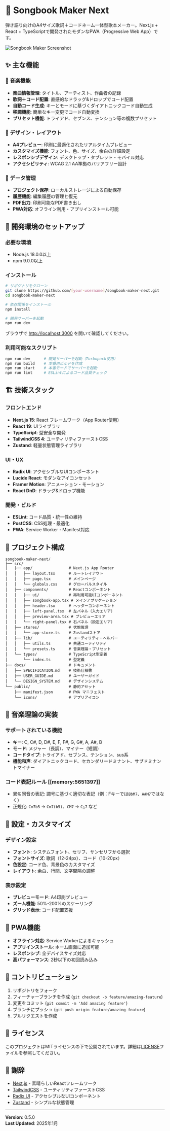 # 📖 Songbook Maker Next

弾き語り向けのA4サイズ歌詞＋コードネーム一体型歌本メーカー。Next.js + React + TypeScriptで開発されたモダンなPWA（Progressive Web App）です。

![Songbook Maker Screenshot](https://via.placeholder.com/800x400/3b82f6/ffffff?text=Songbook+Maker+Next)

## ✨ 主な機能

### 🎵 音楽機能
- **楽曲情報管理**: タイトル、アーティスト、作曲者の記録
- **歌詞＋コード配置**: 直感的なドラッグ&ドロップでコード配置
- **自動コード生成**: キーとモードに基づくダイアトニックコード自動生成
- **移調機能**: 簡単なキー変更でコード自動変換
- **プリセット機能**: トライアド、セブンス、テンション等の複数プリセット

### 🎨 デザイン・レイアウト
- **A4プレビュー**: 印刷に最適化されたリアルタイムプレビュー
- **カスタマイズ機能**: フォント、色、サイズ、余白の詳細設定
- **レスポンシブデザイン**: デスクトップ・タブレット・モバイル対応
- **アクセシビリティ**: WCAG 2.1 AA準拠のバリアフリー設計

### 💾 データ管理
- **プロジェクト保存**: ローカルストレージによる自動保存
- **履歴機能**: 編集履歴の管理と復元
- **PDF出力**: 印刷可能なPDF書き出し
- **PWA対応**: オフライン利用・アプリインストール可能

## 🚀 開発環境のセットアップ

### 必要な環境
- Node.js 18.0.0以上
- npm 9.0.0以上

### インストール

```bash
# リポジトリをクローン
git clone https://github.com/[your-username]/songbook-maker-next.git
cd songbook-maker-next

# 依存関係をインストール
npm install

# 開発サーバーを起動
npm run dev
```

ブラウザで [http://localhost:3000](http://localhost:3000) を開いて確認してください。

### 利用可能なスクリプト

```bash
npm run dev      # 開発サーバーを起動（Turbopack使用）
npm run build    # 本番用ビルドを作成
npm run start    # 本番モードでサーバーを起動
npm run lint     # ESLintによるコード品質チェック
```

## 🏗️ 技術スタック

### フロントエンド
- **Next.js 15**: React フレームワーク（App Router使用）
- **React 19**: UIライブラリ
- **TypeScript**: 型安全な開発
- **TailwindCSS 4**: ユーティリティファーストCSS
- **Zustand**: 軽量状態管理ライブラリ

### UI・UX
- **Radix UI**: アクセシブルなUIコンポーネント
- **Lucide React**: モダンなアイコンセット
- **Framer Motion**: アニメーション・モーション
- **React DnD**: ドラッグ&ドロップ機能

### 開発・ビルド
- **ESLint**: コード品質・統一性の維持
- **PostCSS**: CSS処理・最適化
- **PWA**: Service Worker・Manifest対応

## 📁 プロジェクト構成

```
songbook-maker-next/
├── src/
│   ├── app/                # Next.js App Router
│   │   ├── layout.tsx      # ルートレイアウト
│   │   ├── page.tsx        # メインページ
│   │   └── globals.css     # グローバルスタイル
│   ├── components/         # Reactコンポーネント
│   │   ├── ui/             # 再利用可能UIコンポーネント
│   │   ├── songbook-app.tsx # メインアプリケーション
│   │   ├── header.tsx      # ヘッダーコンポーネント
│   │   ├── left-panel.tsx  # 左パネル（入力エリア）
│   │   ├── preview-area.tsx # プレビューエリア
│   │   └── right-panel.tsx # 右パネル（設定エリア）
│   ├── stores/             # 状態管理
│   │   └── app-store.ts    # Zustandストア
│   ├── lib/                # ユーティリティ・ヘルパー
│   │   ├── utils.ts        # 共通ユーティリティ
│   │   └── presets.ts      # 音楽理論・プリセット
│   └── types/              # TypeScript型定義
│       └── index.ts        # 型定義
├── docs/                   # ドキュメント
│   ├── SPECIFICATION.md    # 技術仕様書
│   ├── USER_GUIDE.md       # ユーザーガイド
│   └── DESIGN_SYSTEM.md    # デザインシステム
└── public/                 # 静的アセット
    ├── manifest.json       # PWA マニフェスト
    └── icons/              # アプリアイコン
```

## 🎯 音楽理論の実装

### サポートされている機能
- **キー**: C, C#, D, D#, E, F, F#, G, G#, A, A#, B
- **モード**: メジャー（長調）、マイナー（短調）
- **コードタイプ**: トライアド、セブンス、テンション、sus系
- **機能和声**: ダイアトニックコード、セカンダリードミナント、サブドミナントマイナー

### コード表記ルール [[memory:5651397]]
- 異名同音の表記: 調号に基づく適切な表記（例：Fキーでは`BbM7`、`A#M7`ではなく）
- 正規化: `Cm7b5` → `Cm7(b5)`、`CM7` → `C△7` など

## 🔧 設定・カスタマイズ

### デザイン設定
- **フォント**: システムフォント、セリフ、サンセリフから選択
- **フォントサイズ**: 歌詞（12-24px）、コード（10-20px）
- **色設定**: コード色、背景色のカスタマイズ
- **レイアウト**: 余白、行間、文字間隔の調整

### 表示設定
- **プレビューモード**: A4印刷プレビュー
- **ズーム機能**: 50%-200%のスケーリング
- **グリッド表示**: コード配置支援

## 📱 PWA機能

- **オフライン対応**: Service Workerによるキャッシュ
- **アプリインストール**: ホーム画面に追加可能
- **レスポンシブ**: 全デバイスサイズ対応
- **高パフォーマンス**: 2秒以下の初回読み込み

## 🤝 コントリビューション

1. リポジトリをフォーク
2. フィーチャーブランチを作成 (`git checkout -b feature/amazing-feature`)
3. 変更をコミット (`git commit -m 'Add amazing feature'`)
4. ブランチにプッシュ (`git push origin feature/amazing-feature`)
5. プルリクエストを作成

## 📄 ライセンス

このプロジェクトはMITライセンスの下で公開されています。詳細は[LICENSE](LICENSE)ファイルを参照してください。

## 🙏 謝辞

- [Next.js](https://nextjs.org/) - 素晴らしいReactフレームワーク
- [TailwindCSS](https://tailwindcss.com/) - ユーティリティファーストCSS
- [Radix UI](https://www.radix-ui.com/) - アクセシブルなUIコンポーネント
- [Zustand](https://github.com/pmndrs/zustand) - シンプルな状態管理

---

**Version**: 0.5.0  
**Last Updated**: 2025年1月
